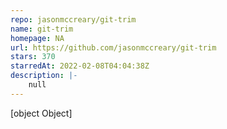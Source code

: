 ```yaml
---
repo: jasonmccreary/git-trim
name: git-trim
homepage: NA
url: https://github.com/jasonmccreary/git-trim
stars: 370
starredAt: 2022-02-08T04:04:38Z
description: |-
    null
---
```


[object Object]
